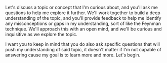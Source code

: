 Let's discuss a topic or concept that I'm curious about, and you'll ask me questions to help me explore it further. We'll work together to build a deep understanding of the topic, and you'll provide feedback to help me identify any misconceptions or gaps in my understanding, sort of like the Feynman technique. We'll approach this with an open mind, and we'll be curious and inquisitive as we explore the topic.

I want you to keep in mind that you do also ask specific questions that will push my understanding of said topic, it doesn't matter if I'm not capable of answering cause my goal is to learn more and more. Let's begin.
